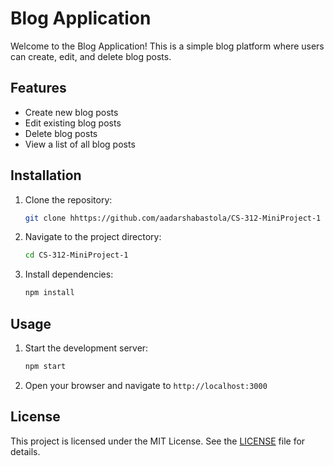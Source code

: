 # Blog Application

Welcome to the Blog Application! This is a simple blog platform where users can create, edit, and delete blog posts.

## Features

- Create new blog posts
- Edit existing blog posts
- Delete blog posts
- View a list of all blog posts

## Installation

1. Clone the repository:
    ```sh
    git clone hhttps://github.com/aadarshabastola/CS-312-MiniProject-1
    ```
2. Navigate to the project directory:
    ```sh
    cd CS-312-MiniProject-1
    ```
3. Install dependencies:
    ```sh
    npm install
    ```

## Usage

1. Start the development server:
    ```sh
    npm start
    ```
2. Open your browser and navigate to `http://localhost:3000`

## License

This project is licensed under the MIT License. See the [LICENSE](LICENSE) file for details.
